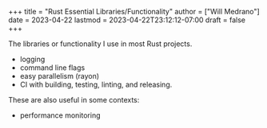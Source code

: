 +++
title = "Rust Essential Libraries/Functionality"
author = ["Will Medrano"]
date = 2023-04-22
lastmod = 2023-04-22T23:12:12-07:00
draft = false
+++

The libraries or functionality I use in most Rust projects.

-   logging
-   command line flags
-   easy parallelism (rayon)
-   CI with building, testing, linting, and releasing.

These are also useful in some contexts:

-   performance monitoring

